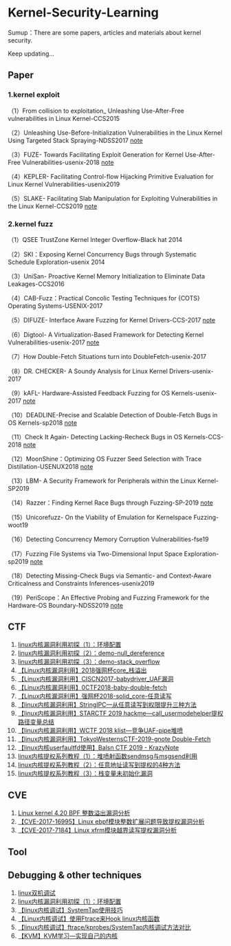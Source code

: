 # Kernel-Security-Learning

Sumup：There are some papers, articles and materials about kernel security.  

Keep updating...



## Paper

### 1.kernel exploit

（1）From collision to exploitation_ Unleashing Use-After-Free vulnerabilities in Linux Kernel-CCS2015

（2）Unleashing Use-Before-Initialization Vulnerabilities in the Linux Kernel Using Targeted Stack Spraying-NDSS2017 [note](https://www.jianshu.com/p/636db0e5d246)

（3）FUZE- Towards Facilitating Exploit Generation for Kernel Use-After-Free Vulnerabilities-usenix-2018 [note](https://www.jianshu.com/p/cfe7c9f7e852)

（4）KEPLER- Facilitating Control-flow Hijacking Primitive Evaluation for Linux Kernel Vulnerabilities-usenix2019

（5）SLAKE- Facilitating Slab Manipulation for Exploiting Vulnerabilities in the Linux Kernel-CCS2019 [note](https://www.jianshu.com/p/d731cd87c6f4)

### 2.kernel fuzz

（1）QSEE TrustZone Kernel Integer Overflow-Black hat 2014

（2）SKI：Exposing Kernel Concurrency Bugs through Systematic Schedule Exploration-usenix 2014

（3）UniSan- Proactive Kernel Memory Initialization to Eliminate Data Leakages-CCS2016

（4）CAB-Fuzz：Practical Concolic Testing Techniques for {COTS} Operating Systems-USENIX-2017

（5）DIFUZE- Interface Aware Fuzzing for Kernel Drivers-CCS-2017 [note](https://www.jianshu.com/p/670b141d1b8d)

（6）Digtool- A Virtualization-Based Framework for Detecting Kernel Vulnerabilities-usenix-2017 [note](https://www.jianshu.com/p/3cc85231657d)

（7）How Double-Fetch Situations turn into DoubleFetch-usenix-2017

（8）DR. CHECKER- A Soundy Analysis for Linux Kernel Drivers-usenix-2017

（9）kAFL- Hardware-Assisted Feedback Fuzzing for OS Kernels-usenix-2017 [note](https://www.jianshu.com/u/cd49be7bd6b5)

（10）DEADLINE-Precise and Scalable Detection of Double-Fetch Bugs in OS Kernels-sp2018 [note](https://www.jianshu.com/p/e4084b2c7c16)

（11）Check It Again- Detecting Lacking-Recheck Bugs in OS Kernels-CCS-2018 [note](https://www.jianshu.com/p/2f8df6082b1d)

（12）MoonShine：Optimizing OS Fuzzer Seed Selection with Trace Distillation-USENUX2018 [note](https://www.jianshu.com/p/7e90ad222acf)

（13）LBM- A Security Framework for Peripherals within the Linux Kernel-SP2019

（14）Razzer：Finding Kernel Race Bugs through Fuzzing-SP-2019 [note](https://www.jianshu.com/p/43ced9660257)

（15）Unicorefuzz- On the Viability of Emulation for Kernelspace Fuzzing-woot19

（16）Detecting Concurrency Memory Corruption Vulnerabilities-fse19

（17）Fuzzing File Systems via Two-Dimensional Input Space Exploration-sp2019 [note](https://www.jianshu.com/p/23c3e41254b6)

（18）Detecting Missing-Check Bugs via Semantic- and Context-Aware Criticalness and Constraints Inferences-usenix2019

（19）PeriScope：An Effective Probing and Fuzzing Framework for the Hardware-OS Boundary-NDSS2019 [note](https://www.jianshu.com/p/34568906d900)

## CTF

1. [linux内核漏洞利用初探（1）：环境配置](https://blog.csdn.net/panhewu9919/article/details/99438304)
2. [linux内核漏洞利用初探（2）：demo-null_dereference](https://blog.csdn.net/panhewu9919/article/details/99441712)
3. [linux内核漏洞利用初探（3）：demo-stack_overflow](https://blog.csdn.net/panhewu9919/article/details/99485487)
4. [【Linux内核漏洞利用】2018强网杯core_栈溢出](https://www.jianshu.com/p/8d950a9d8974)
5. [【Linux内核漏洞利用】CISCN2017-babydriver_UAF漏洞](https://www.jianshu.com/p/5dbdabba7e75)
6. [【Linux内核漏洞利用】0CTF2018-baby-double-fetch](https://ctf-wiki.github.io/ctf-wiki/pwn/linux/kernel/double-fetch/)
7. [【Linux内核漏洞利用】强网杯2018-solid_core-任意读写](https://www.jianshu.com/p/3d707fac499a)
8. [【linux内核漏洞利用】StringIPC—从任意读写到权限提升三种方法](https://www.jianshu.com/p/07994f8b2bb0)
9. [【linux内核漏洞利用】STARCTF 2019 hackme—call_usermodehelper提权路径变量总结](https://www.jianshu.com/p/a2259cd3e79e)
10. [【linux内核漏洞利用】WCTF 2018 klist—竞争UAF-pipe堆喷](https://blog.csdn.net/panhewu9919/article/details/100728934)
11. [【linux内核漏洞利用】TokyoWesternsCTF-2019-gnote Double-Fetch](https://blog.csdn.net/panhewu9919/article/details/100891770)
12. [【linux内核userfaultfd使用】Balsn CTF 2019 - KrazyNote](https://www.jianshu.com/p/a70a358ec02c)
13. [linux内核提权系列教程（1）：堆喷射函数sendmsg与msgsend利用](https://www.jianshu.com/p/5583657cfd25)
14. [linux内核提权系列教程（2）：任意地址读写到提权的4种方法](https://www.jianshu.com/p/fef2377f6a31)
15. [linux内核提权系列教程（3）：栈变量未初始化漏洞](https://www.jianshu.com/p/b28b964b9243)



## CVE

1. [Linux kernel 4.20 BPF 整数溢出漏洞分析](https://www.cnblogs.com/bsauce/p/11560224.html)
2. [【CVE-2017-16995】Linux ebpf模块整数扩展问题导致提权漏洞分析](https://www.cnblogs.com/bsauce/p/11583310.html)
3. [【CVE-2017-7184】Linux xfrm模块越界读写提权漏洞分析](https://www.cnblogs.com/bsauce/p/11634185.html)



## Tool



## Debugging & other techniques

1. [linux双机调试](https://www.cnblogs.com/bsauce/p/11634162.html)
2. [linux内核漏洞利用初探（1）：环境配置](https://blog.csdn.net/panhewu9919/article/details/99438304)
3. [【linux内核调试】SystemTap使用技巧](https://blog.csdn.net/panhewu9919/article/details/103113711)
4. [【Linux内核调试】使用Ftrace来Hook linux内核函数](https://www.jianshu.com/p/bf70a262787e)
5. [【linux内核调试】ftrace/kprobes/SystemTap内核调试方法对比](https://www.jianshu.com/p/285c91c97c28)
6. [【KVM】KVM学习—实现自己的内核](https://www.jianshu.com/p/5ec4507e9be0)




